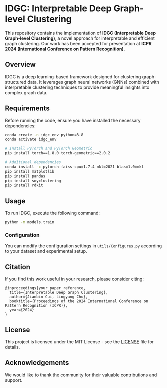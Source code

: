 # IDGC: Interpretable Deep Graph-level Clustering

This repository contains the implementation of **IDGC (Interpretable Deep Graph-level Clustering)**, a novel approach for interpretable and efficient graph clustering. Our work has been accepted for presentation at **ICPR 2024 (International Conference on Pattern Recognition)**.

## Overview

IDGC is a deep learning-based framework designed for clustering graph-structured data. It leverages graph neural networks (GNNs) combined with interpretable clustering techniques to provide meaningful insights into complex graph data.

## Requirements

Before running the code, ensure you have installed the necessary dependencies:

```bash
conda create -n idgc_env python=3.8
conda activate idgc_env

# Install PyTorch and PyTorch Geometric
pip install torch==1.8.0 torch-geometric==2.0.2

# Additional dependencies
conda install -c pytorch faiss-cpu=1.7.4 mkl=2021 blas=1.0=mkl
pip install matplotlib
pip install pandas
pip install soyclustering
pip install rdkit
```

## Usage

To run IDGC, execute the following command:

```bash
python -m models.train
```

### Configuration

You can modify the configuration settings in `utils/Configures.py` according to your dataset and experimental setup.

## Citation

If you find this work useful in your research, please consider citing:

```
@inproceedings{your_paper_reference,
  title={Interpretable Deep Graph Clustering},
  author={Jianbin Cui, Lingyang Chu},
  booktitle={Proceedings of the 2024 International Conference on Pattern Recognition (ICPR)},
  year={2024}
}
```

## License

This project is licensed under the MIT License - see the [LICENSE](LICENSE) file for details.

## Acknowledgements

We would like to thank the community for their valuable contributions and support. 
